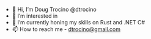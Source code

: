 - 👋 Hi, I’m Doug Trocino @dtrocino
- 👀 I’m interested in 
- 🌱 I’m currently honing my skills on Rust and .NET C#
- 📫 How to reach me - dtrocino@gmail.com

<!---
dtrocino/dtrocino is a ✨ special ✨ repository because its `README.md` (this file) appears on your GitHub profile.
You can click the Preview link to take a look at your changes.
--->
